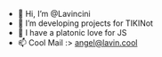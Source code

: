 - 👋 Hi, I’m @Lavincini
- 👀 I’m developing projects for TIKINot
- 💞️ I have a platonic love for JS
- 📫 Cool Mail :> angel@lavin.cool
